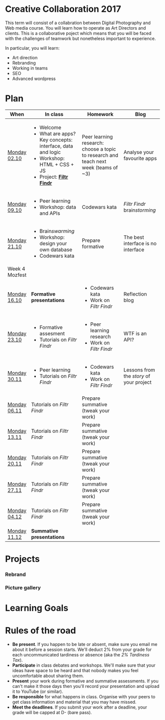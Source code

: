 # Creative Collaboration 2017 

This term will consist of a collabration between Digital Photography and Web media course. You will learn how to operate as Art Directors and clients. This is a collaborative poject which means that you will be faced with the challenges of teamwork but nonetheless important to experience. 

In particular, you will learn: 

* Art direction
* Rebranding 
* Working in teams 
* SEO 
* Advanced wordpress 

# Plan

When | In class | Homework | Blog 
---- | -------- | -------- | ----
[Monday<br>02.10](sessions/01)| <ul><li>Welcome <li>What are apps? Key concepts: interface, data and logic <li>Workshop: HTML + CSS + JS <li>Project: [**Filtr Findr**](#filtr-findr) | Peer learning research: choose a topic to research and teach next week (teams of ~3) | Analyse your favourite apps
[Monday<br>09.10](sessions/02)| <ul><li>Peer learning <li>Workshop: data and APIs | Codewars kata | *Filtr Findr* brain*storming*
[Monday<br>21.10](sessions/03)| <ul><li>Brain*swarming* <li>Workshop: design your own database<li>Codewars kata | Prepare formative | The best interface is no interface
Week 4<br>Mozfest |
[Monday<br>16.10](sessions/04)| **Formative presentations** | <ul><li>Codewars kata <li>Work on *Filtr Findr* | Reflection blog 
[Monday<br>23.10](sessions/05)| <ul><li>Formative assesment<li>Tutorials on *Filtr Findr* | <ul><li>Peer learning research <li>Work on *Filtr Findr* | WTF is an API?
[Monday<br>30.11](sessions/06)| <ul><li>Peer learning <li>Tutorials on *Filtr Findr* | <ul><li>Codewars kata <li>Work on *Filtr Findr* | Lessons from the *story* of your project
[Monday<br>06.11](sessions/07)| Tutorials on *Filtr Findr* | Prepare summative (tweak your work) |
[Monday<br>13.11](sessions/08)| Tutorials on *Filtr Findr* | Prepare summative (tweak your work) |
[Monday<br>20.11](sessions/09)| Tutorials on *Filtr Findr* | Prepare summative (tweak your work) |
[Monday<br>27.11](sessions/10)| Tutorials on *Filtr Findr* | Prepare summative (tweak your work) |
[Monday<br>04.12](sessions/11)| Tutorials on *Filtr Findr* | Prepare summative (tweak your work) |
[Monday<br>11.12](sessions/12)| **Summative presentations** 


# Projects 

### Rebrand 


### Picture gallery 

# Learning Goals 

# Rules of the road

* **Be present**. If you happen to be late or absent, make sure you email me about it before a session starts. We'll deduct 2% from your grade for each uncommunicated tardiness or absence (aka the *2% Tardiness Tax*).
* **Participate** in class debates and workshops. We'll make sure that your ideas have space to be heard and that nobody makes you feel uncomfortable about sharing them.
* **Present** your work during formative and summative assessments. If you can't make it those days then you'll record your presentation and upload it to YouTube (or similar).
* **Be responsible** for what happens in class. Organise with your peers to get class information and material that you may have missed.
* **Meet the deadlines**. If you submit your work after a deadline, your grade will be capped at D- (bare pass).